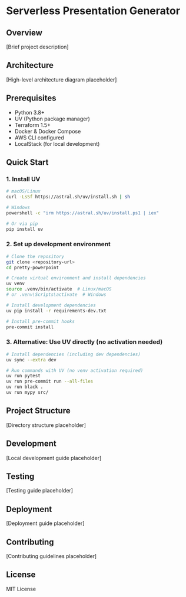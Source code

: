 # Serverless Presentation Generator

## Overview
[Brief project description]

## Architecture
[High-level architecture diagram placeholder]

## Prerequisites
- Python 3.8+
- UV (Python package manager)
- Terraform 1.5+
- Docker & Docker Compose
- AWS CLI configured
- LocalStack (for local development)

## Quick Start

### 1. Install UV
```bash
# macOS/Linux
curl -LsSf https://astral.sh/uv/install.sh | sh

# Windows
powershell -c "irm https://astral.sh/uv/install.ps1 | iex"

# Or via pip
pip install uv
```

### 2. Set up development environment
```bash
# Clone the repository
git clone <repository-url>
cd pretty-powerpoint

# Create virtual environment and install dependencies
uv venv
source .venv/bin/activate  # Linux/macOS
# or .venv\Scripts\activate  # Windows

# Install development dependencies
uv pip install -r requirements-dev.txt

# Install pre-commit hooks
pre-commit install
```

### 3. Alternative: Use UV directly (no activation needed)
```bash
# Install dependencies (including dev dependencies)
uv sync --extra dev

# Run commands with UV (no venv activation required)
uv run pytest
uv run pre-commit run --all-files
uv run black .
uv run mypy src/
```

## Project Structure
[Directory structure placeholder]

## Development
[Local development guide placeholder]

## Testing
[Testing guide placeholder]

## Deployment
[Deployment guide placeholder]

## Contributing
[Contributing guidelines placeholder]

## License
MIT License
